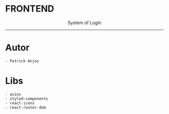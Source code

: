 # FRONTEND 

<div align="center">System of Login</div>
<hr/>

# Autor
    - Patrick Anjos

# Libs
    - axios
    - styled-components
    - react-icons
    - react-router-dom